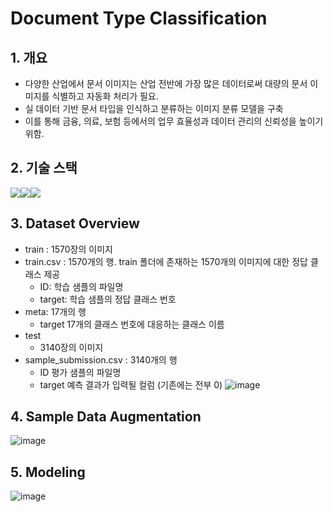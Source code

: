 # Document Type Classification

## 1. 개요
- 다양한 산업에서 문서 이미지는 산업 전반에 가장 많은 데이터로써 대량의 문서 이미지를 식별하고 자동화 처리가 필요.
- 실 데이터 기반 문서 타입을 인식하고 분류하는 이미지 분류 모델을 구축
- 이를 통해 금융, 의료, 보험 등에서의 업무 효율성과 데이터 관리의 신뢰성을 높이기 위함.

## 2. 기술 스택
<img src="https://img.shields.io/badge/Python-3776AB?style=for-the-badge&logo=Python&logoColor=black"><img src="https://img.shields.io/badge/Pytorch-EE4C2C?style=for-the-badge&logo=Pytorch&logoColor=white"><img src="https://img.shields.io/badge/Opencv-5C3EE8?style=for-the-badge&logo=Opencv&logoColor=purple">

## 3. Dataset Overview
* train : 1570장의 이미지
* train.csv : 1570개의 행. train 폴더에 존재하는 1570개의 이미지에 대한 정답 클래스 제공
  * ID: 학습 샘플의 파일명
  * target: 학습 샘플의 정답 클래스 번호
* meta: 17개의 행
  * target 17개의 클래스 번호에 대응하는 클래스 이름
* test
  * 3140장의 이미지
* sample_submission.csv : 3140개의 행
  * ID 평가 샘플의 파일명
  * target 예측 결과가 입력될 컬럼 (기존에는 전부 0)
![image](https://github.com/user-attachments/assets/723b5822-4aab-4361-9e3b-ac0f33a965b8)

##  4. Sample Data Augmentation
![image](https://github.com/user-attachments/assets/ee307a92-0818-443d-8997-06f66e2c6fdd)

## 5. Modeling
![image](https://github.com/user-attachments/assets/3a4b6ed3-e438-42fb-9e6c-261a0b790976)